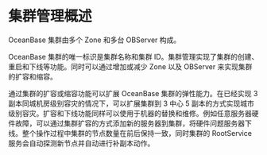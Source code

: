 集群管理概述 
===========================

OceanBase 集群由多个 Zone 和多台 OBServer 构成。

OceanBase 集群的唯一标识是集群名称和集群 ID。集群管理实现了集群的创建、重启和下线等功能。同时可以通过增加或减少 Zone 以及 OBServer 来实现集群的扩容和缩容。

通过集群的扩容或缩容功能可以扩展 OceanBase 集群的弹性能力。在已经实现 3 副本同城机房级别容灾的情况下，可以扩展集群到 3 中心 5 副本的方式实现城市级别容灾。扩容和下线功能同样可以使用于机器的替换和维修。例如任意服务器硬件故障，可以通过集群扩容的方式添加新的服务器到集群，将硬件问题服务器下线。整个操作过程中集群的节点数量在前后保持一致，同时集群的 RootService 服务会自动探测新节点并自动进行补副本动作。







